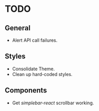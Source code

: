 # TODO

## General

- Alert API call failures.

## Styles

- Consolidate Theme.
- Clean up hard-coded styles.

## Components

- Get _simplebar-react_ scrollbar working.
